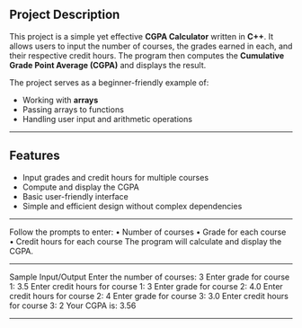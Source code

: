 ## **Project Description**
This project is a simple yet effective **CGPA Calculator** written in **C++**. It allows users to input the number of courses, the grades earned in each, and their respective credit hours. The program then computes the **Cumulative Grade Point Average (CGPA)** and displays the result.

The project serves as a beginner-friendly example of:
- Working with **arrays**
- Passing arrays to functions
- Handling user input and arithmetic operations

---

## **Features**
- Input grades and credit hours for multiple courses  
- Compute and display the CGPA  
- Basic user-friendly interface  
- Simple and efficient design without complex dependencies  

---
Follow the prompts to enter:
	•	Number of courses
	•	Grade for each course
	•	Credit hours for each course
	The program will calculate and display the CGPA.
 
 ---
 Sample Input/Output
Enter the number of courses: 3
Enter grade for course 1: 3.5
Enter credit hours for course 1: 3
Enter grade for course 2: 4.0
Enter credit hours for course 2: 4
Enter grade for course 3: 3.0
Enter credit hours for course 3: 2
Your CGPA is: 3.56

---
